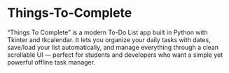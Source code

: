 # Things-To-Complete
“Things To Complete” is a modern To-Do List app built in Python with Tkinter and tkcalendar. It lets you organize your daily tasks with dates, save/load your list automatically, and manage everything through a clean scrollable UI — perfect for students and developers who want a simple yet powerful offline task manager.

